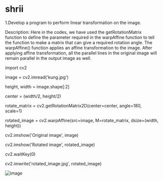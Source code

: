 # shrii

1.Develop a program to perform linear transformation on the image.

Description: Here in the codes, we have used the getRotationMatrix function to define the parameter required in the warpAffine function to tell the function to make a matrix that can give a required rotation angle.
The warpAffine() function applies an affine transformation to the image. After applying affine transformation, all the parallel lines in the original image will remain parallel in the output image as well.

import cv2


image = cv2.imread('kung.jpg')


height, width = image.shape[:2]


center = (width/2, height/2)


rotate_matrix = cv2.getRotationMatrix2D(center=center, angle=180, scale=1)


rotated_image = cv2.warpAffine(src=image, M=rotate_matrix, dsize=(width, height))


cv2.imshow('Original image', image)


cv2.imshow('Rotated image', rotated_image)


cv2.waitKey(0)


cv2.imwrite('rotated_image.jpg', rotated_image)


![image](https://user-images.githubusercontent.com/95746233/148203776-113399f8-b69f-4d04-95c7-e9ad2c5ec0e0.png)
